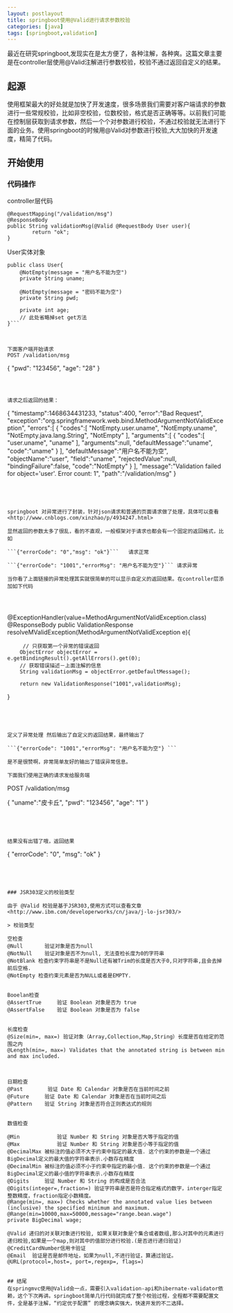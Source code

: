 ```yaml
---
layout: postlayout
title: springboot使用@Valid进行请求参数校验
categories: [java]
tags: [springboot,validation]
---
```


最近在研究springboot,发现实在是太方便了，各种注解，各种爽。这篇文章主要是在controller层使用@Valid注解进行参数校验，校验不通过返回自定义的结果。

## 起源
使用框架最大的好处就是加快了开发速度，很多场景我们需要对客户端请求的参数进行一些常规校验，比如非空校验，位数校验，格式是否正确等等。以前我们可能在控制层获取到请求参数，然后一个个对参数进行校验，不通过校验就无法进行下面的业务。使用springboot的时候用@Valid对参数进行校验,大大加快的开发速度，精简了代码。

## 开始使用

### 代码操作

controller层代码
```
@RequestMapping("/validation/msg")
@ResponseBody
public String validationMsg(@Valid @RequestBody User user){
        return "ok";
}
```


User实体对象
```
public class User{
    @NotEmpty(message = "用户名不能为空")
    private String uname;  

    @NotEmpty(message = "密码不能为空")
    private String pwd; 

    private int age; 
    // 此处省略掉set get方法
}```



下面客户端开始请求
POST /validation/msg
``` 
{
    "pwd": "123456",
    "age": "28"
}
```



请求之后返回的结果：

```
{
    "timestamp":1468634431233,
    "status":400,
    "error":"Bad Request",
    "exception":"org.springframework.web.bind.MethodArgumentNotValidException",
    "errors":[
        {
            "codes":[
                "NotEmpty.user.uname",
                "NotEmpty.uname",
                "NotEmpty.java.lang.String",
                "NotEmpty"
            ],
            "arguments":[
                {
                    "codes":[
                        "user.uname",
                        "uname"
                    ],
                    "arguments":null,
                    "defaultMessage":"uname",
                    "code":"uname"
                }
            ],
            "defaultMessage":"用户名不能为空",
            "objectName":"user",
            "field":"uname",
            "rejectedValue":null,
            "bindingFailure":false,
            "code":"NotEmpty"
        }
    ],
    "message":"Validation failed for object='user'. Error count: 1",
    "path":"/validation/msg"
}
```




springboot 对异常进行了封装，针对json请求和普通的页面请求做了处理，具体可以查看<http://www.cnblogs.com/xinzhao/p/4934247.html>

显然返回的参数太多了很乱，看的不直观，一般框架对于请求也都会有一个固定的返回格式，比如 

```{"errorCode": "0","msg": "ok"}```   请求正常 

```{"errorCode": "1001","errorMsg": "用户名不能为空"}``` 请求异常

当你看了上面链接的异常处理其实就很简单的可以显示自定义的返回结果。在controller层添加如下代码




```     
@ExceptionHandler(value=MethodArgumentNotValidException.class) 
@ResponseBody
public ValidationResponse resolveMValidException(MethodArgumentNotValidException e){

         // 只获取第一个异常的错误返回
        ObjectError objectError = e.getBindingResult().getAllErrors().get(0);
        // 获取错误描述－上面注解的信息
        String validationMsg = objectError.getDefaultMessage();

        return new ValidationResponse("1001",validationMsg);
 }
```




定义了异常处理 然后输出了自定义的返回结果，最终输出了

```{"errorCode": "1001","errorMsg": "用户名不能为空"} ```

是不是很赞啊，非常简单友好的输出了错误异常信息。

下面我们使用正确的请求发给服务端
```
POST /validation/msg

{
    "uname":"皮卡丘",
    "pwd": "123456",
    "age": "1"
}

```




结果没有出错了哦，返回结果
```
{
"errorCode": "0",
"msg": "ok"
}
```




### JSR303定义的校验类型

由于 @Valid 校验是基于JSR303,使用方式可以查看文章 <http://www.ibm.com/developerworks/cn/java/j-lo-jsr303/>

> 校验类型

空检查
@Null       验证对象是否为null
@NotNull    验证对象是否不为null, 无法查检长度为0的字符串
@NotBlank 检查约束字符串是不是Null还有被Trim的长度是否大于0,只对字符串,且会去掉前后空格.
@NotEmpty 检查约束元素是否为NULL或者是EMPTY.


Booelan检查
@AssertTrue     验证 Boolean 对象是否为 true  
@AssertFalse    验证 Boolean 对象是否为 false  


长度检查
@Size(min=, max=) 验证对象（Array,Collection,Map,String）长度是否在给定的范围之内  
@Length(min=, max=) Validates that the annotated string is between min and max included.

 

日期检查
@Past        验证 Date 和 Calendar 对象是否在当前时间之前  
@Future     验证 Date 和 Calendar 对象是否在当前时间之后  
@Pattern    验证 String 对象是否符合正则表达式的规则

 
数值检查

@Min            验证 Number 和 String 对象是否大等于指定的值  
@Max            验证 Number 和 String 对象是否小等于指定的值  
@DecimalMax 被标注的值必须不大于约束中指定的最大值. 这个约束的参数是一个通过BigDecimal定义的最大值的字符串表示.小数存在精度
@DecimalMin 被标注的值必须不小于约束中指定的最小值. 这个约束的参数是一个通过BigDecimal定义的最小值的字符串表示.小数存在精度
@Digits     验证 Number 和 String 的构成是否合法  
@Digits(integer=,fraction=) 验证字符串是否是符合指定格式的数字，interger指定整数精度，fraction指定小数精度。
@Range(min=, max=) Checks whether the annotated value lies between (inclusive) the specified minimum and maximum.
@Range(min=10000,max=50000,message="range.bean.wage")
private BigDecimal wage;

@Valid 递归的对关联对象进行校验, 如果关联对象是个集合或者数组,那么对其中的元素进行递归校验,如果是一个map,则对其中的值部分进行校验.(是否进行递归验证)
@CreditCardNumber信用卡验证
@Email  验证是否是邮件地址，如果为null,不进行验证，算通过验证。
@URL(protocol=,host=, port=,regexp=, flags=)


## 结尾
在springmvc使用@Valid会一点，需要引入validation-api和hibernate-validator依赖，这个下次再讲。springboot简单几行代码就完成了整个校验过程，全程都不需要配置文件，全是基于注解，“约定优于配置” 的理念确实强大，快速开发的不二选择。